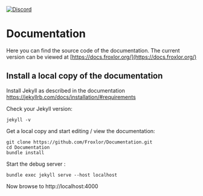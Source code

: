 [![Discord](https://badgen.net/badge/icon/discord?icon=discord&label)](https://discord.froxlor.org)

# Documentation

Here you can find the source code of the documentation. The current version can be viewed at [https://docs.froxlor.org/](https://docs.froxlor.org/)

## Install a local copy of the documentation

Install Jekyll as described in the documentation https://jekyllrb.com/docs/installation/#requirements

Check your Jekyll version:

```
jekyll -v
```

Get a local copy and start editing / view the documentation:

```
git clone https://github.com/Froxlor/Documentation.git
cd Documentation
bundle install
```

Start the debug server :

```
bundle exec jekyll serve --host localhost
```

Now browse to http://localhost:4000
